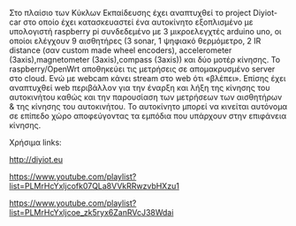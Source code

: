 Στο πλαίσιο των Κύκλων Εκπαίδευσης έχει αναπτυχθεί το project Diyiot-car στο οποίο έχει κατασκευαστεί ένα αυτοκίνητο εξοπλισμένο με υπολογιστή raspberry pi συνδεδεμένο με 3 μικροελεγχτές arduino uno, οι οποίοι ελέγχουν 9 αισθητήρες (3 sonar, 1 ψηφιακό θερμόμετρο, 2 IR distance (σαν custom made wheel encoders), accelerometer (3axis),magnetometer (3axis),compass (3axis)) και δύο μοτέρ κίνησης. 
Το raspberry/OpenWrt αποθηκεύει τις μετρήσεις σε απομακρυσμένο server στο cloud. Ενώ με webcam κάνει stream στο web ότι «βλέπει». 
Επίσης έχει αναπτυχθεί web περιβάλλον για την έναρξη και λήξη της κίνησης του αυτοκινήτου καθώς και την παρουσίαση των μετρήσεων των αισθητήρων & της κίνησης του αυτοκινήτου.
Το αυτοκίνητο μπορεί να κινείται αυτόνομα σε επίπεδο χώρο αποφεύγοντας τα εμπόδια που υπάρχουν στην επιφάνεια κίνησης. 

Χρήσιμα links:

http://diyiot.eu


https://www.youtube.com/playlist?list=PLMrHcYxljcofk07QLa8VVkRRwzvbHXzu1


https://www.youtube.com/playlist?list=PLMrHcYxljcoe_zk5ryx6ZanRVcJ38Wdai

